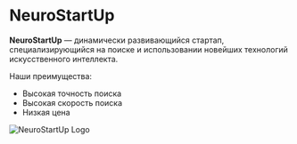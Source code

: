 # NeuroStartUp

**NeuroStartUp** — динамически развивающийся стартап, специализирующийся на поиске и использовании новейших технологий искусственного интеллекта.

Наши преимущества:
- Высокая точность поиска
- Высокая скорость поиска
- Низкая цена

![NeuroStartUp Logo](logo.png)
